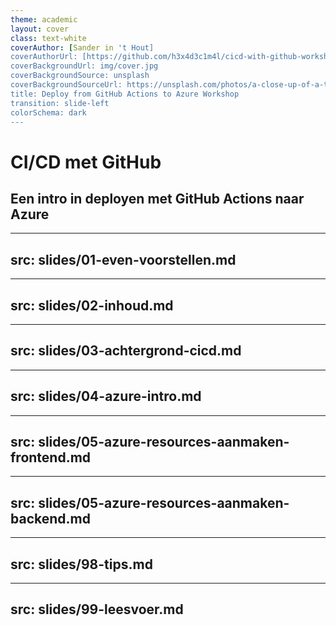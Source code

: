 ```yaml
---
theme: academic
layout: cover
class: text-white
coverAuthor: [Sander in 't Hout]
coverAuthorUrl: [https://github.com/h3x4d3c1m4l/cicd-with-github-workshop-slides]
coverBackgroundUrl: img/cover.jpg
coverBackgroundSource: unsplash
coverBackgroundSourceUrl: https://unsplash.com/photos/a-close-up-of-a-text-description-on-a-computer-screen-842ofHC6MaI
title: Deploy from GitHub Actions to Azure Workshop
transition: slide-left
colorSchema: dark
---
```


# CI/CD met GitHub

## <lucide-git-branch /> Een intro in deployen met GitHub Actions naar Azure

---
src: slides/01-even-voorstellen.md
---

---
src: slides/02-inhoud.md
---

---
src: slides/03-achtergrond-cicd.md
---

---
src: slides/04-azure-intro.md
---

---
src: slides/05-azure-resources-aanmaken-frontend.md
---

---
src: slides/05-azure-resources-aanmaken-backend.md
---

---
src: slides/98-tips.md
---

---
src: slides/99-leesvoer.md
---
